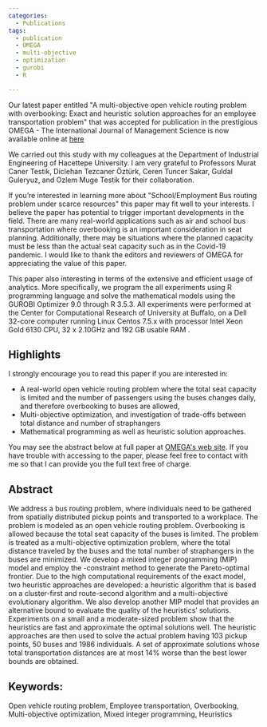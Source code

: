 ```yaml
---
categories:
  - Publications
tags:
  - publication
  - OMEGA
  - multi-objective
  - optimization
  - gurobi
  - R

---
```


Our latest paper  entitled "A multi-objective open vehicle routing problem with overbooking: Exact and heuristic solution approaches for an employee transportation problem" that was accepted for publication in the prestigious OMEGA - The International Journal of Management Science is now available online at [here](https://www.sciencedirect.com/science/article/pii/S0305048321001961#!)

We carried out this study with my colleagues at the Department of Industrial Engineering of Hacettepe University. I am very grateful to Professors Murat Caner Testik, Diclehan Tezcaner Öztürk, Ceren Tuncer Sakar, Guldal Guleryuz, and Ozlem Muge Testik for their collaboration.

If you’re interested in learning more about "School/Employment Bus routing problem under scarce resources" this paper may fit well to your interests. I believe the paper has potential to trigger important developments in the field. There are many real-world applications such as air and school bus transportation where overbooking is an important consideration in seat planning. Additionally, there may be situations where the planned capacity must be less  than the actual seat capacity such as in the Covid-19 pandemic. I would like to thank the editors and reviewers of OMEGA for appreciating the value of this paper.

This paper also interesting in terms of the extensive and efficient usage of analytics. More specifically, we program the all experiments using R programming language and solve the mathematical models using the GUROBI Optimizer 9.0 through R 3.5.3. All experiments were performed at the Center for Computational Research of University at Buffalo, on a Dell 32-core computer running Linux Centos 7.5.x with processor Intel Xeon Gold 6130 CPU, 32 x 2.10GHz and 192 GB usable RAM .

## Highlights

I strongly encourage you to read this paper if you are interested in:
 - A real-world open vehicle routing problem where the total seat capacity is limited and the number of passengers using the buses changes daily, and therefore overbooking to buses are allowed,
 - Multi-objective optimization, and investigation of trade-offs between total distance and number of straphangers
 - Mathematical programming as well as heuristic solution approaches.


You may see the abstract below at full paper at [OMEGA's web site](https://www.sciencedirect.com/science/article/pii/S0305048321001961#!). If you have trouble with accessing to the paper, please feel free to contact with me so that I can provide you the full text free of charge.


## Abstract

We address a bus routing problem, where individuals need to be gathered from spatially distributed pickup points and transported to a workplace. The problem is modeled as an open vehicle routing problem. Overbooking is allowed because the total seat capacity of the buses is limited. The problem is treated as a multi-objective optimization problem, where the total distance traveled by the buses and the total number of straphangers in the buses are minimized. We develop a mixed integer programming (MIP) model and employ the -constraint method to generate the Pareto-optimal frontier. Due to the high computational requirements of the exact model, two heuristic approaches are developed: a heuristic algorithm that is based on a cluster-first and route-second algorithm and a multi-objective evolutionary algorithm. We also develop another MIP model that provides an alternative bound to evaluate the quality of the heuristics’ solutions. Experiments on a small and a moderate-sized problem show that the heuristics are fast and approximate the optimal solutions well. The heuristic approaches are then used to solve the actual problem having 103 pickup points, 50 buses and 1986 individuals. A set of approximate solutions whose total transportation distances are at most 14% worse than the best lower bounds are obtained.

## Keywords:
Open vehicle routing problem, Employee transportation, Overbooking, Multi-objective optimization, Mixed integer programming, Heuristics
